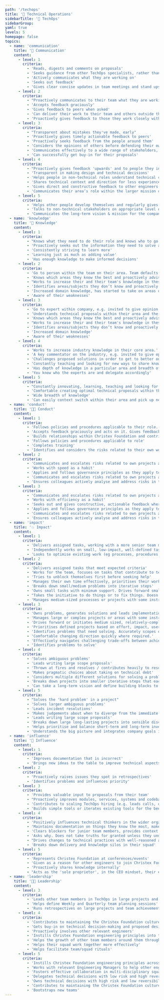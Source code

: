 ```yaml
---
path: '/techops'
title: '🔌 Technical Operations'
sidebarTitle: '🔌 TechOps'
sidebarGroup:
yaml: true
levels: 5
homepage: false
topics:
  - name: 'communication'
    title: '💬 Communication'
    content:
      - level: 1
        criteria:
          - 'Reads, digests and comments on proposals'
          - 'Seeks guidance from other TechOps specialists, rather than answers'
          - 'Actively communicates what they are working on'
          - 'Seeks out feedback'
          - 'Gives clear concise updates in team meetings and stand ups on material which is relevant for the team'
      - level: 2
        criteria:
          - "Proactively communicates to their team what they are working on, why, how it's going and what help they need"
          - 'Accepts feedback graciously'
          - 'Gives feedback to peers when asked'
          - 'Can deliver their work to their team and others outside the team'
          - 'Proactively gives feedback to those they work closely with'
      - level: 3
        criteria:
          - "Transparent about mistakes they've made, early"
          - 'Proactively gives timely actionable feedback to peers'
          - 'Proactively seeks feedback from the people around them'
          - 'Considers the opinions of others before defending their own'
          - 'Communicates effectively to a wide range of stakeholders, e.g. sharing update with ExCo/all hands or community.'
          - 'Can successfully get buy-in for their proposals'
      - level: 4
        criteria:
          - "Proactively gives feedback 'upwards' and to people they interact with who are not in their team"
          - 'Transparent in making design and technical decisions'
          - 'Helps people in non-technical roles understand technical constraints / trade-offs'
          - 'Shares technical context and direction for less experienced engineers'
          - 'Gives direct and constructive feedback to other engineers'
          - 'Communicates their area’s role within the larger mission of the company'
      - level: 5
        criteria:
          - 'Helps other people develop themselves and regularly gives insightful, useful feedback to those around them'
          - 'Talks to non-technical stakeholders on appropriate level of abstraction'
          - 'Communicates the long-term vision & mission for the company and their area'
  - name: 'knowledge'
    title: '🧠 Knowledge'
    content:
      - level: 1
        criteria:
          - "Knows what they need to do their role and knows who to go to if they don't know something"
          - 'Proactively seeks out the information they need to solve a problem'
          - 'Consistently striving to learn more'
          - 'Learning just as much as adding value'
          - 'Has enough knowledge to make informed decisions'
      - level: 2
        criteria:
          - 'Go to person within the team on their area. Team defaults to their opinion where there is uncertainty.'
          - 'Knows which areas they know the best and proactively advises on these areas in team discussions and planning'
          - "Works to increase their and their team's knowledge in these areas"
          - 'Identifies areas/subjects they don’t know and proactively seeks out knowledge'
          - 'Increased domain knowledge, has started to take on areas of work which they didn’t necessarily have knowledge on before they started'
          - 'Aware of their weaknesses'
      - level: 3
        criteria:
          - 'Go to expert within company, e.g. invited to give opinion at C Suite meetings.'
          - 'Understands technical proposals within their area and the business implications of these.'
          - 'Knows which areas they know the best and proactively advises on these areas in team discussions and planning'
          - "Works to increase their and their team's knowledge in these areas"
          - 'Identifies areas/subjects they don’t know and proactively seeks out knowledge'
          - 'Increased domain knowledge'
          - 'Aware of their weaknesses'
      - level: 4
        criteria:
          - 'Works to increase industry knowledge in their core area.'
          - 'A key commentator on the industry, e.g. invited to give opinion at external committees, publishes blogs and disseminates knowledge to team.'
          - 'Challenges proposed solutions in order to get to better ones. Comfortable challenging technical proposals within their area.'
          - 'Constantly teaching and looking for new ways to share knowledge and skills with others.'
          - 'Has depth of knowledge in a particular area and breadth of knowledge across their domain'
          - 'You know who the experts are and delegate accordingly'
      - level: 5
        criteria:
          - "Constantly innovating, learning, teaching and looking for new ways to do things which haven't been done before. Shares these new ways of doing things internally and externally. Is a recognised industry expert outside of Christex Foundation."
          - 'Comfortable creating optimal technical proposals within their area of expertise.'
          - 'Wide breadth of knowledge'
          - 'Can easily context switch within their area and pick up new concepts'
  - name: 'conduct'
    title: '👩‍💻 Conduct'
    content:
      - level: 1
        criteria:
          - 'Follows policies and procedures applicable to their role. Completes training.'
          - 'Accepts feedback graciously and acts on it. Gives feedback when requested'
          - 'Builds relationships within Christex Foundation and contributes to building a supportive, knowledgeable and engaged peer group'
          - 'Follows policies and procedures applicable to role'
          - 'Completes training'
          - 'Identifies and considers the risks related to their own work'
      - level: 2
        criteria:
          - 'Communicates and escalates risks related to own projects and business area'
          - 'Works with speed as a habit'
          - 'Applies and follows governance principles as they apply to role'
          - 'Communicates and escalates risks related to own projects and business area'
          - 'Ensures colleagues actively analyse and address risks in their area'
      - level: 3
        criteria:
          - 'Communicates and escalates risks related to own projects and business area'
          - 'Works with efficiency as a habit'
          - 'Seeks out and gives constructive, actionable feedback where valuable.'
          - 'Applies and follows governance principles as they apply to role'
          - 'Communicates and escalates risks related to own projects and business area'
          - 'Ensures colleagues actively analyse and address risks in their area'
  - name: 'impact'
    title: '💥 Impact'
    content:
      - level: 1
        criteria:
          - 'Delivers assigned tasks, working with a more senior team member, and able to take feedback onboard to improve their work'
          - 'Independently works on small, low-impact, well-defined task'
          - 'Looks to optimise existing work (eg processes, procedures, products, etc)'
      - level: 2
        criteria:
          - 'Delivers assigned tasks that meet expected criteria'
          - 'Works for the team, focuses on tasks that contribute to team goals'
          - 'Tries to unblock themselves first before seeking help'
          - 'Manages their own time effectively, prioritises their workload well, on time for meetings, aware when blocking others and unblocks when they can'
          - 'Breaks down small/medium problems into iterative steps'
          - 'Owns small tasks with minimum support. Drives forward small projects.'
          - "Takes the initiative to do things or to fix things. Doesn't shy away from picking up new things which need to be done."
          - 'Manages medium-sized processes or projects with some instruction'
      - level: 3
        criteria:
          - 'Owns problems, generates solutions and leads implementation.'
          - 'Manages large or complex projects or areas with some instruction.'
          - 'Drives forward or initiates medium sized, relatively-complex processes or projects with minimum support.'
          - 'Prioritises defined projects based on effort, impact, user needs and business goals.'
          - 'Identifies problems that need solving. Accurately scopes out length and difficulty of tasks and projects.'
          - 'Comfortable changing direction quickly where required.'
          - 'Effectively navigates challenging trade-offs between achieving goals and ensuring optimal customer experience.'
          - 'Identifies problems to solve'
      - level: 4
        criteria:
          - 'Solves ambiguous problems'
          - 'Leads writing large scope proposals'
          - 'Thrown at fires and resolves / contributes heavily to resolving them'
          - 'Makes pragmatic choices about taking on technical debt'
          - 'Considers multiple different solutions for solving a problem'
          - 'Breaks down projects into smaller iterative steps that each deliver value'
          - 'Can take a long-term vision and define building blocks to get there'
      - level: 5
        criteria:
          - "Solves the 'hard problem' in a project"
          - 'Solves larger ambiguous problems'
          - 'Leads incident resolutions'
          - 'Makes judgements about when to diverge from the immediate goal to achieve something else'
          - 'Leads writing large scope proposals'
          - 'Breaks down large long-lasting projects into sensible discrete chunks that compound to achieve a large goal'
          - 'Helps prioritise and balance short-term and long-term investments, focusing on high impact, high value work'
          - 'Understands the big picture and integrates company goals into their area'
  - name: 'influence'
    title: '🕺 Influence'
    content:
      - level: 1
        criteria:
          - 'Improves documentation that is incorrect'
          - 'Brings new ideas to the table to improve technical aspects of employees day to day life'
      - level: 2
        criteria:
          - 'Proactively raises issues they spot in retrospectives'
          - 'Identifies problems and influences priority'
      - level: 3
        criteria:
          - 'Provides valuable input to proposals from their team'
          - "Proactively improves modules, services, systems and codebases they encounter, 'this doesn't make sense, I'm going to do something about it'"
          - 'Contributes to scaling TechOps hiring (e.g. leads calls, does onsite interviews)'
          - 'Builds simple tools or iterates existing tools for the benefit of all TechOps staff'
      - level: 4
        criteria:
          - 'Positively influences technical thinkers in the wider organisation'
          - 'Maintains documentation on things they know the most, makes it easy for future TechOps Specialists to interact with systems'
          - 'Clears blockers for junior team members, provides context and guidance, or knows how to escalate appropriately'
          - 'Asks why. Does not take truths for granted unless they understand exactly where they are coming from (especially with regards to regulation, compliance, etc)'
          - "Drives changes to technical practices with well-reasoned arguments and a 'strong opinion, weakly held' mentality"
          - 'Breaks down delivery and knowledge silos in their squad'
      - level: 5
        criteria:
          - 'Represents Christex Foundation at conferences/events'
          - 'Given as a reason for other engineers to join Christex Foundation'
          - 'Proactively shares knowledge internally'
          - "Acts as the 'sole proprietor', in the CEO mindset, their ego/agenda is not a factor in their thinking or decision making"
  - name: 'leadership'
    title: '👨‍🏫 Leadership'
    content:
      - level: 3
        criteria:
          - 'Leads other team members in TechOps in large projects and helps get the most out of each person'
          - 'Helps define Weekly and Quarterly team planning sessions'
          - 'Runs retrospectives on large projects and team achievements'
      - level: 4
        criteria:
          - 'Contributes to maintaining the Christex Foundation culture in their team, helping new joiners'
          - 'Gets buy-in on technical decision-making and proposed designs'
          - 'Proactively involves other relevant engineers'
          - 'Instills Christex Foundation engineering principles into the team, even for operational tasks'
          - 'Helps the growth of other team members around them through coaching and mentoring'
          - 'Helps their squad work together more effectively'
          - 'Helps facilitate team/squad rituals'
      - level: 5
        criteria:
          - 'Instills Christex Foundation engineering principles across a whole squad of engineers'
          - 'Works with relevant Engineering Managers to help other engineers perform and grow'
          - 'Fosters effective collaboration in multi-disciplinary squads (backend, mobile, data, design, web)'
          - 'Delegates technical decisions with low risk and high reversibility'
          - 'Owns technical decisions with high risk and low reversibility'
          - 'Contributes to maintaining the Christex Foundation culture in the wider company'
          - 'Bootstraps new teams'
---
```

